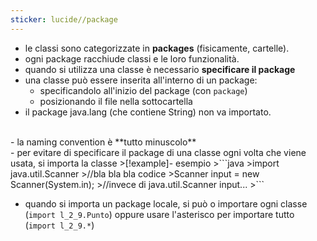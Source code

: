 ```yaml
---
sticker: lucide//package
---
```

- le classi sono categorizzate in **packages** (fisicamente, cartelle).
- ogni package racchiude classi e le loro funzionalità.
- quando si utilizza una classe è necessario **specificare il package**
- una classe può essere inserita all'interno di un package:
	- specificandolo all'inizio del package (con `package`)
	- posizionando il file nella sottocartella
- il package java.lang (che contiene String) non va importato.
<br/>
- la naming convention è **tutto minuscolo**
<br/>
- per evitare di specificare il package di una classe ogni volta che viene usata, si importa la classe
>[!example]- esempio
>```java
>import java.util.Scanner
>//bla bla bla codice
>Scanner input = new Scanner(System.in);
>//invece di java.util.Scanner input...
>```

- quando si importa un package locale, si può o importare ogni classe (`import l_2_9.Punto`) oppure usare l'asterisco per importare tutto (`import l_2_9.*`)

